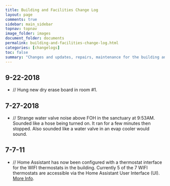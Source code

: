 ```yaml
---
title: Building and Facilities Change Log
layout: page
comments: true
sidebar: main_sidebar
topnav: topnav
image_folder: images
document_folder: documents
permalink: building-and-facilities-change-log.html
categories: [changelogs]
toc: false
summary: "Changes and updates, repairs, maintenance for the building and facilities."
---
```


## 9-22-2018

-	// Hung new dry erase board in room #1.

## 7-27-2018

-	// Strange water valve noise above FOH in the sanctuary at 9:53AM.  Sounded like a hose being turned on.  It ran for a few minutes then stopped.  Also sounded like a water valve in an evap cooler would sound.

## 7-7-11

-	// Home Assistant has now been configured with a thermostat interface for the WIFI thermostats in the building.  Currently 5 of the 7 WIFI thermostats are accessible via the Home Assistant User Interface (UI).  [More Info](thermostats.html).